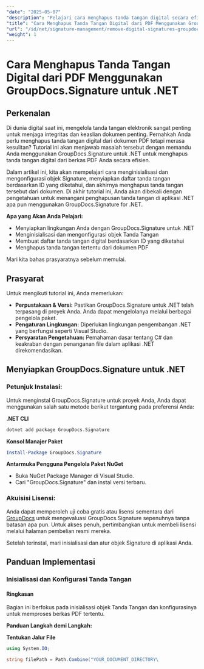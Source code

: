 ```yaml
---
"date": "2025-05-07"
"description": "Pelajari cara menghapus tanda tangan digital secara efisien dari berkas PDF menggunakan GroupDocs.Signature untuk .NET. Panduan langkah demi langkah ini mencakup proses instalasi, konfigurasi, dan penghapusan."
"title": "Cara Menghapus Tanda Tangan Digital dari PDF Menggunakan GroupDocs.Signature untuk .NET"
"url": "/id/net/signature-management/remove-digital-signatures-groupdocs-dotnet-pdf/"
"weight": 1
---
```


# Cara Menghapus Tanda Tangan Digital dari PDF Menggunakan GroupDocs.Signature untuk .NET

## Perkenalan

Di dunia digital saat ini, mengelola tanda tangan elektronik sangat penting untuk menjaga integritas dan keaslian dokumen penting. Pernahkah Anda perlu menghapus tanda tangan digital dari dokumen PDF tetapi merasa kesulitan? Tutorial ini akan menjawab masalah tersebut dengan memandu Anda menggunakan GroupDocs.Signature untuk .NET untuk menghapus tanda tangan digital dari berkas PDF Anda secara efisien.

Dalam artikel ini, kita akan mempelajari cara menginisialisasi dan mengonfigurasi objek Signature, menyiapkan daftar tanda tangan berdasarkan ID yang diketahui, dan akhirnya menghapus tanda tangan tersebut dari dokumen. Di akhir tutorial ini, Anda akan dibekali dengan pengetahuan untuk menangani penghapusan tanda tangan di aplikasi .NET apa pun menggunakan GroupDocs.Signature for .NET.

**Apa yang Akan Anda Pelajari:**
- Menyiapkan lingkungan Anda dengan GroupDocs.Signature untuk .NET
- Menginisialisasi dan mengonfigurasi objek Tanda Tangan
- Membuat daftar tanda tangan digital berdasarkan ID yang diketahui
- Menghapus tanda tangan tertentu dari dokumen PDF

Mari kita bahas prasyaratnya sebelum memulai.

## Prasyarat

Untuk mengikuti tutorial ini, Anda memerlukan:

- **Perpustakaan & Versi:** Pastikan GroupDocs.Signature untuk .NET telah terpasang di proyek Anda. Anda dapat mengelolanya melalui berbagai pengelola paket.
- **Pengaturan Lingkungan:** Diperlukan lingkungan pengembangan .NET yang berfungsi seperti Visual Studio.
- **Persyaratan Pengetahuan:** Pemahaman dasar tentang C# dan keakraban dengan penanganan file dalam aplikasi .NET direkomendasikan.

## Menyiapkan GroupDocs.Signature untuk .NET

### Petunjuk Instalasi:

Untuk menginstal GroupDocs.Signature untuk proyek Anda, Anda dapat menggunakan salah satu metode berikut tergantung pada preferensi Anda:

**.NET CLI**
```bash
dotnet add package GroupDocs.Signature
```

**Konsol Manajer Paket**
```powershell
Install-Package GroupDocs.Signature
```

**Antarmuka Pengguna Pengelola Paket NuGet**
- Buka NuGet Package Manager di Visual Studio.
- Cari "GroupDocs.Signature" dan instal versi terbaru.

### Akuisisi Lisensi:

Anda dapat memperoleh uji coba gratis atau lisensi sementara dari [GroupDocs](https://purchase.groupdocs.com/temporary-license/) untuk mengevaluasi GroupDocs.Signature sepenuhnya tanpa batasan apa pun. Untuk akses penuh, pertimbangkan untuk membeli lisensi melalui halaman pembelian resmi mereka.

Setelah terinstal, mari inisialisasi dan atur objek Signature di aplikasi Anda.

## Panduan Implementasi

### Inisialisasi dan Konfigurasi Tanda Tangan

#### Ringkasan
Bagian ini berfokus pada inisialisasi objek Tanda Tangan dan konfigurasinya untuk memproses berkas PDF tertentu.

**Panduan Langkah demi Langkah:**

**Tentukan Jalur File**
```csharp
using System.IO;

string filePath = Path.Combine("YOUR_DOCUMENT_DIRECTORY\